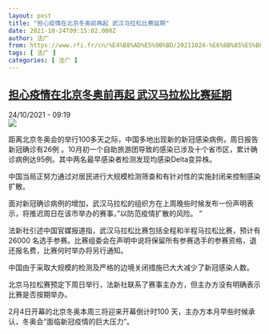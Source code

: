 ```yaml
---
layout: post
title: "担心疫情在北京冬奥前再起 武汉马拉松比赛延期"
date: 2021-10-24T09:15:02.000Z
author: 法广
from: https://www.rfi.fr/cn/%E4%B8%AD%E5%9B%BD/20211024-%E6%8B%85%E5%BF%83%E7%96%AB%E6%83%85%E5%9C%A8%E5%8C%97%E4%BA%AC%E5%86%AC%E5%A5%A5%E5%89%8D%E5%86%8D%E8%B5%B7-%E6%AD%A6%E6%B1%89%E9%A9%AC%E6%8B%89%E6%9D%BE%E6%AF%94%E8%B5%9B%E5%BB%B6%E6%9C%9F
tags: [ 法广 ]
categories: [ 法广 ]
---
```

<!--1635066902000-->
[担心疫情在北京冬奥前再起 武汉马拉松比赛延期](https://www.rfi.fr/cn/%E4%B8%AD%E5%9B%BD/20211024-%E6%8B%85%E5%BF%83%E7%96%AB%E6%83%85%E5%9C%A8%E5%8C%97%E4%BA%AC%E5%86%AC%E5%A5%A5%E5%89%8D%E5%86%8D%E8%B5%B7-%E6%AD%A6%E6%B1%89%E9%A9%AC%E6%8B%89%E6%9D%BE%E6%AF%94%E8%B5%9B%E5%BB%B6%E6%9C%9F)
------

<div>
<div>24/10/2021 - 09:19</div><img src="https://s.rfi.fr/media/display/e955d568-3483-11ec-af73-005056a90284/b2499f2aa2da8976c0c0dd158624977026b770a1.jpg"><div >                    <p>距离北京冬奥会的举行100多天之际，中国多地出现新的新冠感染病例，周日报告新冠确诊有26例 。10月初一个自助旅游团导致的感染已涉及十个省市区，累计确诊病例达95例。其中两名最早感染者检测发现均感染Delta变异株。</p><p>中国当局正努力通过对居民进行大规模检测筛查和有针对性的实施封闭来控制感染扩散。</p><p>面对新冠确诊病例的增加，武汉马拉松的组织方在上周晚些时候发布一份声明表示，将推迟周日在该市举办的赛事，”以防范疫情扩散的风险。 ”</p><p>法新社引述中国官媒报道指，武汉马拉松比赛包括全程和半程马拉松比赛，预计有 26000 名选手参赛。比赛组委会在声明中说将保留所有参赛选手的参赛资格，退还报名费，比赛何时举办将另行通知。</p><p>中国由于采取大规模的检测及严格的边境关闭措施已大大减少了新冠感染人数。</p><p>北京马拉松赛预定下周日举行，法新社联系了赛事主办方，但主办方没有明确表示比赛是否按期举办。</p><p>2月4日开幕的北京冬奥本周三将迎来开幕倒计时100 天，主办方本月早些时候承认，冬奥会“面临新冠疫情的巨大压力”。</p>                                            <div data-selfpromo-newsletter>    </div>    <div data-selfpromo-app>    </div>                </div>
</div>

